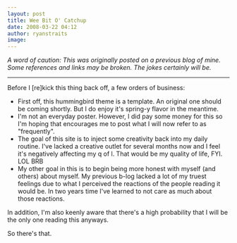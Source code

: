 ```yaml
---
layout: post
title: Wee Bit O' Catchup
date: 2008-03-22 04:12
author: ryanstraits
image: 
---
```

*A word of caution: This was originally posted on a previous blog of mine. Some references and links may be broken. The jokes certainly will be.*

---


Before I [re]kick this thing back off, a few orders of business:

+ First off, this hummingbird theme is a template. An original one should be coming shortly. But I do enjoy it's spring-y flavor in the meantime.
+ I'm not an everyday poster. However, I did pay some money for this so I'm hoping that encourages me to post what I will now refer to as "frequently".
+ The goal of this site is to inject some creativity back into my daily routine. I've lacked a creative outlet for several months now and I feel it's negatively affecting my q of l. That would be my quality of life, FYI. LOL BRB
+ My other goal in this is to begin being more honest with myself (and others) about myself. My previous b-log lacked a lot of my truest feelings due to what I perceived the reactions of the people reading it would be. In two years time I've learned to not care as much about those reactions.

In addition, I'm also keenly aware that there's a high probability that I will be the only one reading this anyways.

So there's that.

